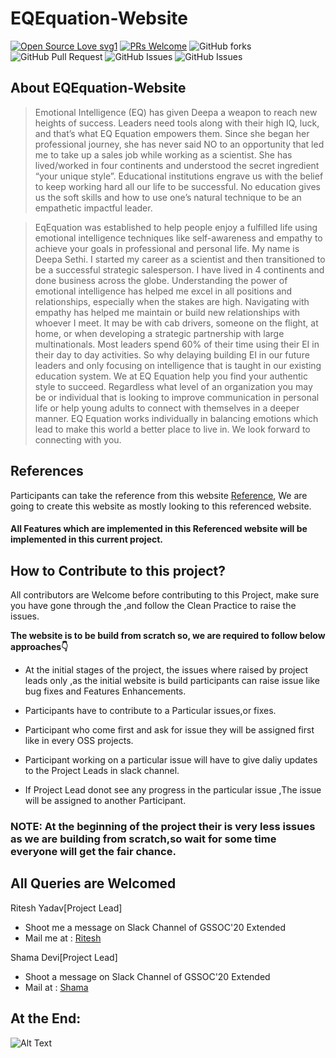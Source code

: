 <div align="centre">
  
# EQEquation-Website


[![Open Source Love svg1](https://badges.frapsoft.com/os/v1/open-source.svg?v=103)](https://github.com/ellerbrock/open-source-badges/)
[![PRs Welcome](https://img.shields.io/badge/PRs-welcome-brightgreen.svg?style=flat-square)](http://makeapullrequest.com)
![GitHub forks](https://img.shields.io/github/forks/girlscript/EQEquation-Website?label=Fork&style=social)
![GitHub Pull Request](https://img.shields.io/github/issues-raw/girlscript/EQEquation-Website)
![GitHub Issues](https://img.shields.io/github/issues-closed-raw/girlscript/EQEquation-Website)
![GitHub Issues](https://img.shields.io/bitbucket/pr-raw/girlscript/EQEquation-Website)

</div>

## About EQEquation-Website

>Emotional Intelligence (EQ) has given Deepa a weapon to reach new heights of success. Leaders need tools along with their high IQ, luck, and that’s what EQ Equation empowers them. Since she began her professional journey, she has never said NO to an opportunity that led me to take up a sales job while working as a scientist. She has lived/worked in four continents and understood the secret ingredient “your unique style”. Educational institutions engrave us with the belief to keep working hard all our life to be successful. No education gives us the soft skills and how to use one’s natural technique to be an empathetic impactful leader.

>EqEquation was established to help people enjoy a fulfilled life using emotional intelligence techniques like self-awareness and empathy to achieve your goals in professional and personal life. My name is Deepa Sethi. I started my career as a scientist and then transitioned to be a successful strategic salesperson. I have lived in 4 continents and done business across the globe. Understanding the power of emotional intelligence has helped me excel in all positions and relationships, especially when the stakes are high. Navigating with empathy has helped me maintain or build new relationships with whoever I meet. It may be with cab drivers, someone on the flight, at home, or when developing a strategic partnership with large multinationals. Most leaders spend 60% of their time using their EI in their day to day activities. So why delaying building EI in our future leaders and only focusing on intelligence that is taught in our existing education system. We at EQ Equation help you find your authentic style to succeed. Regardless what level of an organization you may be or individual that is looking to improve communication in personal life or help young adults to connect with themselves in a deeper manner.  EQ Equation works individually in balancing emotions which lead to make this world a better place to live in. We look forward to connecting with you. 

## References

Participants can take the reference from this website [Reference](https://www.owenell.com/), We are going to create this website as mostly looking to this referenced website.
#### All Features which are implemented in this Referenced website will be implemented in this current project.


## How to Contribute to this project?

All contributors are Welcome before contributing to this Project, make sure you have gone through the              ,and follow the Clean Practice to raise the issues.

**The website is to be build from scratch so, we are required to follow below approaches👇**

* At the initial stages of the project, the issues where raised by project leads only ,as the initial website is build participants can raise issue like bug fixes and Features Enhancements.

* Participants have to contribute to a Particular issues,or fixes.

* Participant who come first and ask for issue they will be assigned first like in every OSS projects.

* Participant working on a particular issue will have to give daliy updates to the Project Leads in slack channel.

* If Project Lead donot see any progress in the particular issue ,The issue will be assigned to another Participant.

### NOTE: At the beginning of the project their is very less issues as we are building from scratch,so wait for some time everyone will get the fair chance.

## **All Queries are Welcomed**

Ritesh Yadav[Project Lead]
* Shoot me a message on Slack Channel of GSSOC'20 Extended
* Mail me at : [Ritesh](daydreamingguy941@gmail.com)

Shama Devi[Project Lead]
* Shoot a message on Slack Channel of GSSOC'20 Extended
* Mail at : [Shama](shamadevi4041@gmail.com)

## At the End:

![Alt Text](https://media.giphy.com/media/efPA2YD9BFWS30GJ5v/giphy.gif)



